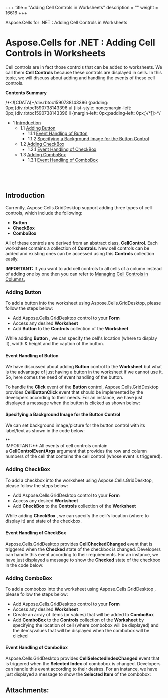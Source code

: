 +++
title = "Adding Cell Controls in Worksheets" 
description = "" 
weight = 16616 
+++

Aspose.Cells for .NET : Adding Cell Controls in Worksheets  

# Aspose.Cells for .NET : Adding Cell Controls in Worksheets


Cell controls are in fact those controls that can be added to worksheets. We call them **Cell Controls** because these controls are displayed in cells. In this topic, we will discuss about adding and handling the events of these cell controls.

**Contents Summary**

/\*<!\[CDATA\[\*/div.rbtoc1590738143396 {padding: 0px;}div.rbtoc1590738143396 ul {list-style: none;margin-left: 0px;}div.rbtoc1590738143396 li {margin-left: 0px;padding-left: 0px;}/\*\]\]>\*/

*   1 [Introduction](#AddingCellControlsinWorksheets-Introduction)
    *   1.1 [Adding Button](#AddingCellControlsinWorksheets-AddingButton)
        *   1.1.1 [Event Handling of Button](#AddingCellControlsinWorksheets-EventHandlingofButton)
        *   1.1.2 [Specifying a Background Image for the Button Control](#AddingCellControlsinWorksheets-SpecifyingaBackgroundImagefortheButtonControl)
    *   1.2 [Adding CheckBox](#AddingCellControlsinWorksheets-AddingCheckBox)
        *   1.2.1 [Event Handling of CheckBox](#AddingCellControlsinWorksheets-EventHandlingofCheckBox)
    *   1.3 [Adding ComboBox](#AddingCellControlsinWorksheets-AddingComboBox)
        *   1.3.1 [Event Handling of ComboBox](#AddingCellControlsinWorksheets-EventHandlingofComboBox)

 

 

## Introduction

Currently, Aspose.Cells.GridDesktop support adding three types of cell controls, which include the following:

*   **Button**
*   **CheckBox**
*   **ComboBox**

All of these controls are derived from an abstract class, **CellControl**. Each worksheet contains a collection of **Controls**. New cell controls can be added and existing ones can be accessed using this **Controls** collection easily.

**IMPORTANT:** If you want to add cell controls to all cells of a column instead of adding one by one then you can refer to [Managing Cell Controls in Columns.](http://localhost:1313/cellsnet/developerguide/asposecellsgriddesktop/workingwithworksheet/adding+cell+controls+in+worksheets)

### Adding Button

To add a button into the worksheet using Aspose.Cells.GridDesktop, please follow the steps below:

*   Add Aspose.Cells.GridDesktop control to your **Form**
*   Access any desired **Worksheet**
*   Add **Button** to the **Controls** collection of the **Worksheet**

  
While adding **Button** , we can specify the cell's location (where to display it), width & height and the caption of the button.

#### Event Handling of Button

We have discussed about adding **Button** control to the **Worksheet** but what is the advantage of just having a button in the worksheet if we cannot use it. So, here comes the need of event handling of the button.

To handle the **Click** event of the **Button** control, Aspose.Cells.GridDesktop provides **CellButtonClick** event that should be implemented by the developers according to their needs. For an instance, we have just displayed a message when the button is clicked as shown below:

#### Specifying a Background Image for the Button Control

We can set background image/picture for the button control with its label/text as shown in the code below:

**  
IMPORTANT:** All events of cell controls contain a **CellControlEventArgs** argument that provides the row and column numbers of the cell that contains the cell control (whose event is triggered).

### Adding CheckBox

To add a checkbox into the worksheet using Aspose.Cells.GridDesktop, please follow the steps below:

*   Add Aspose.Cells.GridDesktop control to your **Form**
*   Access any desired **Worksheet**
*   Add **CheckBox** to the **Controls** collection of the **Worksheet**

  
While adding **CheckBox** , we can specify the cell's location (where to display it) and state of the checkbox.

#### Event Handling of CheckBox

Aspose.Cells.GridDesktop provides **CellCheckedChanged** event that is triggered when the **Checked** state of the checkbox is changed. Developers can handle this event according to their requirements. For an instance, we have just displayed a message to show the **Checked** state of the checkbox in the code below:

### Adding ComboBox

To add a combobox into the worksheet using Aspose.Cells.GridDesktop , please follow the steps below:

*   Add Aspose.Cells.GridDesktop control to your **Form**
*   Access any desired **Worksheet**
*   Create an array of items (or values) that will be added to **ComboBox**
*   Add **ComboBox** to the **Controls** collection of the **Worksheet** by specifying the location of cell (where combobox will be displayed) and the items/values that will be displayed when the combobox will be clicked

#### Event Handling of ComboBox

Aspose.Cells.GridDesktop provides **CellSelectedIndexChanged** event that is triggered when the **Selected Index** of combobox is changed. Developers can handle this event according to their desires. For an instance, we have just displayed a message to show the **Selected Item** of the combobox:

## Attachments:


